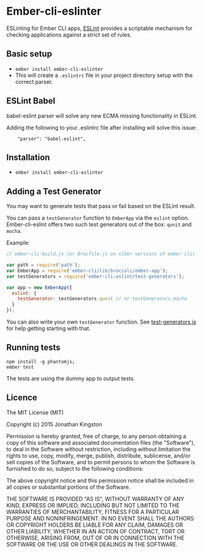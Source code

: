 # Ember-cli-eslinter

ESLinting for Ember CLI apps, [ESLint](http://eslint.org/) provides a scriptable mechanism for checking applications against a strict set of rules.

## Basic setup

* `ember install ember-cli-eslinter`
* This will create a `.eslintrc` file in your project directory setup with the correct parser.

## ESLint Babel

babel-eslint parser will solve any new ECMA missing functionality in ESLint.

Adding the following to your .eslintrc file after installing will solve this issue:

```
    "parser": "babel-eslint",
```

## Installation

* `ember install ember-cli-eslinter`

## Adding a Test Generator

You may want to generate tests that pass or fail based on the ESLint result.

You can pass a `testGenerator` function to `EmberApp` via the `eslint` option.
Ember-cli-eslint offers two such test generators out of the box: `qunit` and
`mocha`.

Example:

```javascript
// ember-cli-build.js (or Brocfile.js on older versions of ember-cli)

var path = require('path');
var EmberApp = require('ember-cli/lib/broccoli/ember-app');
var testGenerators = require('ember-cli-eslint/test-generators');

var app = new EmberApp({
  eslint: {
    testGenerator: testGenerators.qunit // or testGenerators.mocha
  }
});
```

You can also write your own `testGenerator` function. See
[test-generators.js](test-generators.js) for help getting starting with that.

## Running tests

```
npm install -g phantomjs;
ember test
```

The tests are using the dummy app to output tests.

## Licence

The MIT License (MIT)

Copyright (c) 2015 Jonathan Kingston

Permission is hereby granted, free of charge, to any person obtaining a copy
of this software and associated documentation files (the "Software"), to deal
in the Software without restriction, including without limitation the rights
to use, copy, modify, merge, publish, distribute, sublicense, and/or sell
copies of the Software, and to permit persons to whom the Software is
furnished to do so, subject to the following conditions:

The above copyright notice and this permission notice shall be included in
all copies or substantial portions of the Software.

THE SOFTWARE IS PROVIDED "AS IS", WITHOUT WARRANTY OF ANY KIND, EXPRESS OR
IMPLIED, INCLUDING BUT NOT LIMITED TO THE WARRANTIES OF MERCHANTABILITY,
FITNESS FOR A PARTICULAR PURPOSE AND NONINFRINGEMENT. IN NO EVENT SHALL THE
AUTHORS OR COPYRIGHT HOLDERS BE LIABLE FOR ANY CLAIM, DAMAGES OR OTHER
LIABILITY, WHETHER IN AN ACTION OF CONTRACT, TORT OR OTHERWISE, ARISING FROM,
OUT OF OR IN CONNECTION WITH THE SOFTWARE OR THE USE OR OTHER DEALINGS IN
THE SOFTWARE.
